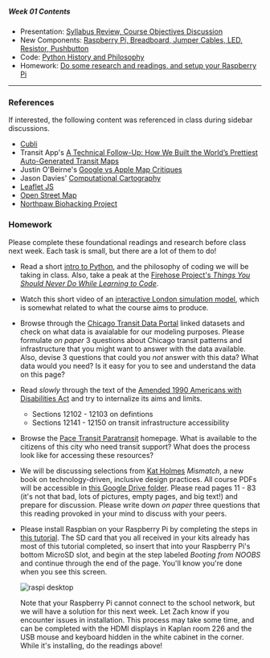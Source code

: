 ##### Week 01 Contents
- Presentation: [Syllabus Review, Course Objectives Discussion](readme.md)
- New Components: [Raspberry Pi, Breadboard, Jumper Cables, LED, Resistor, Pushbutton](circuits.md)
- Code: [Python History and Philosophy](python-philosophy.md)
- Homework: [Do some research and readings, and setup your Raspberry Pi](homework.md)

-----

### References

If interested, the following content was referenced in class during sidebar discussions.

- [Cubli](https://www.youtube.com/watch?v=n_6p-1J551Y)
- Transit App's [A Technical Follow-Up: How We Built the World’s Prettiest Auto-Generated Transit Maps](https://medium.com/transit-app/how-we-built-the-worlds-prettiest-auto-generated-transit-maps-12d0c6fa502f)
- Justin O'Beirne's [Google vs Apple Map Critiques](https://www.justinobeirne.com)
- Jason Davies' [Computational Cartography](https://www.jasondavies.com)
- [Leaflet JS](https://leafletjs.com)
- [Open Street Map](https://www.openstreetmap.org)
- [Northpaw Biohacking Project](https://sensebridge.net/projects/northpaw/)


### Homework

Please complete these foundational readings and research before class next week. Each task is small, but there are a lot of them to do! 

- Read a short [intro to Python](python-philosophy.md), and the philosophy of coding we will be taking in class. Also, take a peak at the [Firehose Project's *Things You  Should Never Do While Learning to Code*](http://blog.thefirehoseproject.com/posts/the-14-things-you-should-never-do-while-learning-to-code/).

- Watch this short video of an [interactive London simulation model](https://www.youtube.com/watch?v=qCvGBhhDBnA), which is somewhat related to what the course aims to produce.

- Browse through the [Chicago Transit Data Portal](https://www.transitchicago.com/data/) linked datasets and check on what data is avaialable for our modeling purposes. Please formulate *on paper* 3 questions about Chicago transit patterns and infrastructure that you might want to answer with the data available. Also, devise 3 questions that could you *not* answer with this data? What data would you need? Is it easy for you to see and understand the data on this page? 

- Read *slowly* through the text of the [Amended 1990 Americans with Disabilities Act](https://www.ada.gov/pubs/adastatute08.htm#12114a) and try to internalize its aims and limits. 
	- Sections 12102 - 12103 on defintions
	- Sections 12141 - 12150 on transit infrastructure accessibility

- Browse the [Pace Transit Paratransit](http://www.pacebus.com/sub/paratransit/default.asp) homepage. What is available to the citizens of this city who need transit support? What does the process look like for accessing these resources?

- We will be discussing selections from [Kat Holmes](https://katholmesdesign.com) *Mismatch*, a new book on technology-driven, inclusive design practices. All course PDFs will be accessible in [this Google Drive folder](https://drive.google.com/drive/folders/1lRB-g2c6-mOYRbo-Usb9As9pjDypJPDH?usp=sharing). Please read pages 11 - 83 (it's not that bad, lots of pictures, empty pages, and big text!) and prepare for discussion. Please write down *on paper* three questions that this reading provoked in your mind to discuss with your peers.

- Please install Raspbian on your Raspberry Pi by completing the steps in [this tutorial](https://projects.raspberrypi.org/en/projects/noobs-install). The SD card that you all received in your kits already has most of this tutorial completed, so insert that into your Raspberry Pi's bottom MicroSD slot, and begin at the step labeled *Booting from NOOBS* and continue through the end of the page. You'll know you're done when you see this screen. 

	![raspi desktop](https://zdnet2.cbsistatic.com/hub/i/r/2017/08/21/9fabdaa3-b78f-419b-a59c-63205da5d002/resize/470xauto/99c3635c5d105429a31dba59a92b5517/2017-08-21-140315800x480scrot.png)

	Note that your Raspberry Pi cannot connect to the school network, but we will have a solution for this next week. Let Zach know if you encounter issues in installation. This process may take some time, and can be completed with the HDMI displays in Kaplan room 226 and the USB mouse and keyboard hidden in the white cabinet in the corner. While it's installing, do the readings above!
